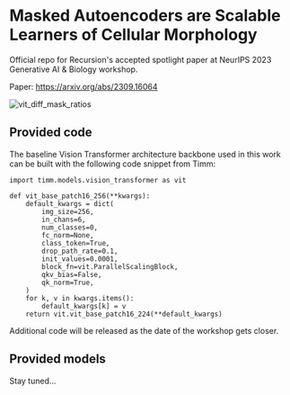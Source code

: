 # Masked Autoencoders are Scalable Learners of Cellular Morphology
Official repo for Recursion's accepted spotlight paper at NeurIPS 2023 Generative AI &amp; Biology workshop.

Paper: https://arxiv.org/abs/2309.16064

![vit_diff_mask_ratios](https://github.com/recursionpharma/maes_microscopy/assets/109550980/409ac47b-a7d4-4158-b030-a88234e2b21f)

## Provided code
The baseline Vision Transformer architecture backbone used in this work can be built with the following code snippet from Timm:
```
import timm.models.vision_transformer as vit

def vit_base_patch16_256(**kwargs):
    default_kwargs = dict(
        img_size=256,
        in_chans=6,
        num_classes=0,
        fc_norm=None,
        class_token=True,
        drop_path_rate=0.1,
        init_values=0.0001,
        block_fn=vit.ParallelScalingBlock,
        qkv_bias=False,
        qk_norm=True,
    )
    for k, v in kwargs.items():
        default_kwargs[k] = v
    return vit.vit_base_patch16_224(**default_kwargs)
```

Additional code will be released as the date of the workshop gets closer.

## Provided models
Stay tuned...
